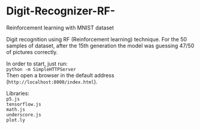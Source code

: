 # Digit-Recognizer-RF-
Reinforcement learning with MNIST dataset

Digit recognition using RF (Reinforcement learning) technique. 
For the 50 samples of dataset, after the 15th generation the model was guessing 47/50 of pictures correctly.

In order to start, just run:  
`python -m SimpleHTTPServer`  
Then open a browser in the default address (`http://localhost:8000/index.html`).  

Libraries:  
`p5.js`  
`tensorflow.js`  
`math.js`    
`underscore.js`  
`plot.ly`
